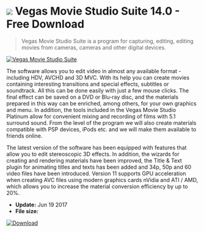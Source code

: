 # ![](https://cdn.softexe.net/static/icon/win.gif) Vegas Movie Studio Suite 14.0 - Free Download

> Vegas Movie Studio Suite is a program for capturing, editing, editing movies from cameras, cameras and other digital devices.

[![Vegas Movie Studio Suite](https:https://tse3.mm.bing.net/th?id=OIP.itvQ-8ryPPNT7H37wD6JdgHaES&pid=Api)](https://softexe.net/win/multimedia/video/vegas-movie-studio-suite:pRagh.html)

The software allows you to edit video in almost any available format - including HDV, AVCHD and 3D MVC. With its help you can create movies containing interesting transitions and special effects, subtitles or soundtrack. All this can be done easily with just a few mouse clicks. The final effect can be saved on a DVD or Blu-ray disc, and the materials prepared in this way can be enriched, among others, for your own graphics and menu. In addition, the tools included in the Vegas Movie Studio Platinum allow for convenient mixing and recording of films with 5.1 surround sound. From the level of the program we will also create materials compatible with PSP devices, iPods etc. and we will make them available to friends online.
  
 The latest version of the software has been equipped with features that allow you to edit stereoscopic 3D effects. In addition, the wizards for creating and rendering materials have been improved, the Title &amp; Text plugin for animating titles and texts has been added and 34p, 50p and 60 video files have been introduced. Version 11 supports GPU acceleration when creating AVC files using modern graphics cards nVidia and ATI / AMD, which allows you to increase the material conversion efficiency by up to 20%.


- **Update:** Jun 19 2017
- **File size:** 

[![Download](https://cdn.softexe.net/static/img/download.png)](https://softexe.net/win/multimedia/video/vegas-movie-studio-suite:pRagh.html)

